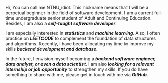 Hi, You can call me NTNU_idiot. This nickname means that I will be a perpetual beginner in the field of software development. I am a current full-time undergraduate senior student of Adult and Continuing Education. Besides, I am also a ***self-taught software developer***.

I am especially interested in ***statistics*** and ***machine learning***. Also, I often practice on ***LEETCODE*** to complement the foundation of data structures and algorithms. Recently, I have been allocating my time to improve my skills ***backend development and database***.

In the future, I envision myself becoming a ***backend software engineer, data analyst, or even a data scientist***. I am also ***looking for a relevant internship or job opportunity*** to strengthen my skills. If you do have something to share with me, please get in touch with me via ***GitHub***.



<!---
banshee0716/banshee0716 is a ✨ special ✨ repository because its `README.md` (this file) appears on your GitHub profile.
You can click the Preview link to take a look at your changes.
--->
